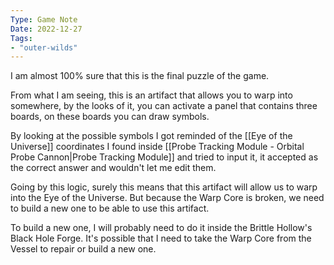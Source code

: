 ```yaml
---
Type: Game Note
Date: 2022-12-27
Tags:
- "outer-wilds"
---
```

I am almost 100% sure that this is the final puzzle of the game.

From what I am seeing, this is an artifact that allows you to warp into somewhere, by the looks of it, you can activate a panel that contains three boards, on these boards you can draw symbols.

By looking at the possible symbols I got reminded of the [[Eye of the Universe]] coordinates I found inside [[Probe Tracking Module - Orbital Probe Cannon|Probe Tracking Module]] and tried to input it, it accepted as the correct answer and wouldn't let me edit them.

Going by this logic, surely this means that this artifact will allow us to warp into the Eye of the Universe. But because the Warp Core is broken, we need to build a new one to be able to use this artifact. 

To build a new one, I will probably need to do it inside the Brittle Hollow's Black Hole Forge. It's possible that I need to take the Warp Core from the Vessel to repair or build a new one.